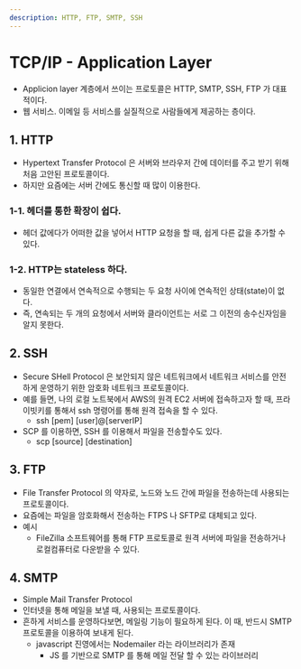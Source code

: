 ```yaml
---
description: HTTP, FTP, SMTP, SSH
---
```


# TCP/IP - Application Layer

* Applicion layer 계층에서 쓰이는 프로토콜은 HTTP, SMTP, SSH, FTP 가 대표적이다.&#x20;
* 웹 서비스. 이메일 등 서비스를 실질적으로 사람들에게 제공하는 층이다.&#x20;



## 1. HTTP

* Hypertext Transfer Protocol 은 서버와 브라우저 간에 데이터를 주고 받기 위해 처음 고안된 프로토콜이다.&#x20;
* 하지만 요즘에는 서버 간에도 통신할 때 많이 이용한다.&#x20;

### 1-1. 헤더를 통한 확장이 쉽다.&#x20;

* 헤더 값에다가 어떠한 값을 넣어서 HTTP 요청을 할 때, 쉽게 다른 값을 추가할 수 있다.&#x20;

### 1-2. HTTP는 stateless 하다. &#x20;

* 동일한 연결에서 연속적으로 수행되는 두 요청 사이에 연속적인 상태(state)이 없다.&#x20;
* 즉, 연속되는 두 개의 요청에서 서버와 클라이언트는 서로 그 이전의 송수신자임을 알지 못한다.&#x20;

## 2. SSH&#x20;

* Secure SHell Protocol 은 보안되지 않은 네트워크에서 네트워크 서비스를 안전하게 운영하기 위한 암호화 네트워크 프로토콜이다.&#x20;
* 예를 들면, 나의 로컬 노트북에서 AWS의 원격 EC2 서버에 접속하고자 할 때, 프라이빗키를 통해서 ssh 명령어를 통해 원격 접속을 할 수 있다.
  * ssh \[pem] \[user]@\[serverIP] &#x20;
* SCP 를 이용하면, SSH 를 이용해서 파일을 전송할수도 있다.&#x20;
  * scp \[source] \[destination]&#x20;

## 3. FTP

* File Transfer Protocol 의 약자로, 노드와 노드 간에 파일을 전송하는데 사용되는 프로토콜이다.&#x20;
* 요즘에는 파일을 암호화해서 전송하는 FTPS 나 SFTP로 대체되고 있다.&#x20;
* 예시&#x20;
  * FileZilla 소프트웨어를 통해 FTP 프로토콜로 원격 서버에 파일을 전송하거나 로컬컴퓨터로 다운받을 수 있다.&#x20;

## 4. SMTP&#x20;

* Simple Mail Transfer Protocol&#x20;
* 인터넷을 통해 메일을 보낼 때, 사용되는 프로토콜이다.&#x20;
* 흔하게 서비스를 운영하다보면, 메일링 기능이 필요하게 된다. 이 때, 반드시 SMTP 프로토콜을 이용하여 보내게 된다.&#x20;
  * javascript 진영에서는 Nodemailer 라는 라이브러리가 존재
    * JS 를 기반으로 SMTP 를 통해 메일 전달 할 수 있는 라이브러리

